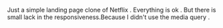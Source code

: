 Just a simple landing page  clone of Netflix . 
Everything is ok . But there is small lack in the responsiveness.Because I didn't use the media query . 
